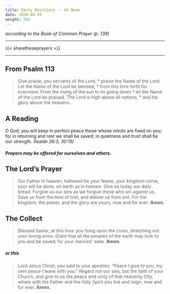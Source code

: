 ```yaml
---
title: Daily Devotions -- At Noon
date: 2020-04-19
weight: 502
---
```

_according to the Book of Common Prayer (p. 138)_

------------

{{< sharetheseprayers >}}

-----------

## From Psalm 113

> Give praise, you servants of the Lord; *
praise the Name of the Lord.
Let the Name of the Lord be blessed, *
from this time forth for evermore.
From the rising of the sun to its going down *
let the Name of the Lord be praised.
The Lord is high above all nations, *
and his glory above the heavens.

## A Reading
O God, you will keep in perfect peace those whose minds are fixed on you; for in returning and rest we shall be saved; in quietness and trust shall be our strength. _(Isaiah 26:3; 30:15)_

##### Prayers may be offered for ourselves and others.

## The Lord’s Prayer
> Our Father in heaven,
> hallowed be your Name,
> your kingdom come,
> your will be done,
> on earth as in heaven.
> Give us today our daily bread.
> Forgive us our sins
> as we forgive those
> 	who sin against us.
> Save us from the time of trial,
> and deliver us from evil.
> For the kingdom, the power,
> and the glory are yours,
> now and for ever.  **Amen.**

## The Collect
> Blessed Savior, at this hour you hung upon the cross, stretching out your loving arms: Grant that all the peoples of the earth may look to you and be saved; for your mercies’ sake. **Amen.**

##### or this

> Lord Jesus Christ, you said to your apostles, “Peace I give to you; my own peace I leave with you:” Regard not our sins, but the faith of your Church, and give to us the peace and unity of that heavenly City, where with the Father and the Holy Spirit you live and reign, now and for ever. **Amen.**
